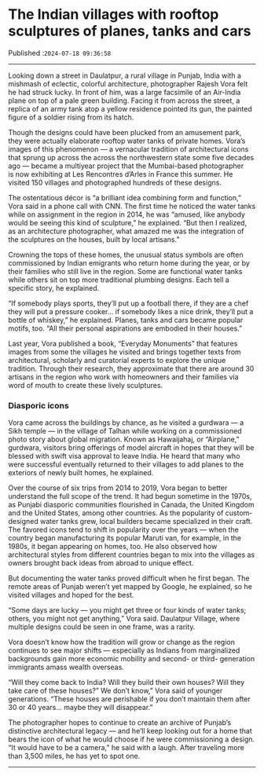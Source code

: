 # The Indian villages with rooftop sculptures of planes, tanks and cars

Published :`2024-07-18 09:36:58`

---

Looking down a street in Daulatpur, a rural village in Punjab, India with a mishmash of eclectic, colorful architecture, photographer Rajesh Vora felt he had struck lucky. In front of him, was a large facsimile of an Air-India plane on top of a pale green building. Facing it from across the street, a replica of an army tank atop a yellow residence pointed its gun, the painted figure of a soldier rising from its hatch.

Though the designs could have been plucked from an amusement park, they were actually elaborate rooftop water tanks of private homes. Vora’s images of this phenomenon — a vernacular tradition of architectural icons that sprung up across the across the northwestern state some five decades ago — became a multiyear project that the Mumbai-based photographer is now exhibiting at Les Rencontres d’Arles in France this summer. He visited 150 villages and photographed hundreds of these designs.

The ostentatious décor is “a brilliant idea combining form and function,” Vora said in a phone call with CNN. The first time he noticed the water tanks while on assignment in the region in 2014, he was “amused, like anybody would be seeing this kind of sculpture,” he explained. “But then I realized, as an architecture photographer, what amazed me was the integration of the sculptures on the houses, built by local artisans.”

Crowning the tops of these homes, the unusual status symbols are often commissioned by Indian emigrants who return home during the year, or by their families who still live in the region. Some are functional water tanks while others sit on top more traditional plumbing designs. Each tell a specific story, he explained.

“If somebody plays sports, they’ll put up a football there, if they are a chef they will put a pressure cooker… if somebody likes a nice drink, they’ll put a bottle of whiskey,” he explained. Planes, tanks and cars became popular motifs, too. “All their personal aspirations are embodied in their houses.”

Last year, Vora published a book, “Everyday Monuments” that features images from some the villages he visited and brings together texts from architectural, scholarly and curatorial experts to explore the unique tradition. Through their research, they approximate that there are around 30 artisans in the region who work with homeowners and their families via word of mouth to create these lively sculptures.

### Diasporic icons

Vora came across the buildings by chance, as he visited a gurdwara — a Sikh temple — in the village of Talhan while working on a commissioned photo story about global migration. Known as Hawaijahaj, or “Airplane,” gurdwara, visitors bring offerings of model aircraft in hopes that they will be blessed with swift visa approval to leave India. He heard that many who were successful eventually returned to their villages to add planes to the exteriors of newly built homes, he explained.

Over the course of six trips from 2014 to 2019, Vora began to better understand the full scope of the trend. It had begun sometime in the 1970s, as Punjabi diasporic communities flourished in Canada, the United Kingdom and the United States, among other countries. As the popularity of custom-designed water tanks grew, local builders became specialized in their craft. The favored icons tend to shift in popularity over the years — when the country began manufacturing its popular Maruti van, for example, in the 1980s, it began appearing on homes, too. He also observed how architectural styles from different countries began to mix into the villages as owners brought back ideas from abroad to unique effect.

But documenting the water tanks proved difficult when he first began. The remote areas of Punjab weren’t yet mapped by Google, he explained, so he visited villages and hoped for the best.

“Some days are lucky — you might get three or four kinds of water tanks; others, you might not get anything,” Vora said. Daulatpur Village, where multiple designs could be seen in one frame, was a rarity.

Vora doesn’t know how the tradition will grow or change as the region continues to see major shifts — especially as Indians from marginalized backgrounds gain more economic mobility and second- or third- generation immigrants amass wealth overseas.

“Will they come back to India? Will they build their own houses? Will they take care of these houses?” We don’t know,” Vora said of younger generations. “These houses are perishable if you don’t maintain them after 30 or 40 years… maybe they will disappear.”

The photographer hopes to continue to create an archive of Punjab’s distinctive architectural legacy — and he’ll keep looking out for a home that bears the icon of what he would choose if he were commissioning a design. “It would have to be a camera,” he said with a laugh. After traveling more than 3,500 miles, he has yet to spot one.

---

